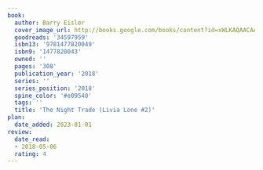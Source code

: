 ```yaml
---
book:
  author: Barry Eisler
  cover_image_url: http://books.google.com/books/content?id=xWLKAQAACAAJ&printsec=frontcover&img=1&zoom=1&source=gbs_api
  goodreads: '34597959'
  isbn13: '9781477820049'
  isbn9: '1477820043'
  owned: ''
  pages: '308'
  publication_year: '2018'
  series: ''
  series_position: '2018'
  spine_color: '#e09540'
  tags: ''
  title: 'The Night Trade (Livia Lone #2)'
plan:
  date_added: 2023-01-01
review:
  date_read:
  - 2018-05-06
  rating: 4
---
```

